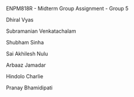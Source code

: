 ENPM818R - Midterm Group Assignment - Group 5


Dhiral Vyas

Subramanian Venkatachalam

Shubham Sinha

Sai Akhilesh Nulu

Arbaaz Jamadar

Hindolo Charlie

Pranay Bhamidipati